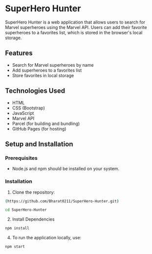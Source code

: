 # SuperHero Hunter

SuperHero Hunter is a web application that allows users to search for Marvel superheroes using the Marvel API. Users can add their favorite superheroes to a favorites list, which is stored in the browser's local storage.

## Features

- Search for Marvel superheroes by name
- Add superheroes to a favorites list
- Store favorites in local storage

## Technologies Used

- HTML
- CSS (Bootstrap)
- JavaScript
- Marvel API
- Parcel (for building and bundling)
- GitHub Pages (for hosting)

## Setup and Installation

### Prerequisites

- Node.js and npm should be installed on your system.

### Installation

1. Clone the repository:

```bash
(https://github.com/Bharat0211/SuperHero-Hunter.git)
```
```bash
cd SuperHero-Hunter
```
2. Install Dependencies
```bash
npm install
```
4. To run the application locally, use:
```bash
npm start
```
